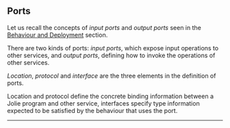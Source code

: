 ## Ports

Let us recall the concepts of *input ports* and *output ports* seen in the [Behaviour and Deployment](/documentation/getting_started/behavior_and_deployment.html) section. 

There are two kinds of ports: *input ports*, which expose input operations to other services, and *output ports*, defining how to invoke the operations of other services. 

*Location*, *protocol* and *interface* are the three elements in the definition of ports. 

Location and protocol define the concrete binding information between a Jolie program and other service, interfaces specify type information expected to be satisfied by the behaviour that uses the port.

---